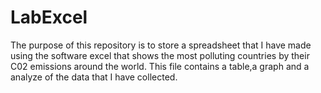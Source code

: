 # LabExcel
The purpose of this repository is to store a spreadsheet that I have made using the software excel that shows the most polluting countries by their C02 emissions around the world. This file contains a table,a graph and a analyze of the data that I have collected.
